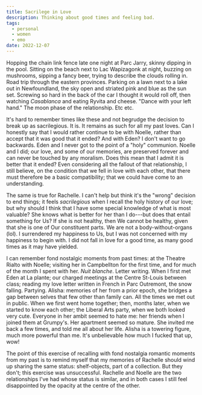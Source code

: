 ```yaml
---
title: Sacrilege in Love
description: Thinking about good times and feeling bad.
tags:
  - personal
  - women
  - emo
date: 2022-12-07
---
```


Hopping the chain link fence late one night at Parc Jarry, skinny dipping in the pool. Sitting on the beach next to Lac Wapizagonk at night, buzzing on mushrooms, sipping a fancy beer, trying to describe the clouds rolling in. Road trip through the eastern provinces. Parking on a lawn next to a lake out in Newfoundland, the sky open and striated pink and blue as the sun set. Screwing so hard in the back of the car I thought it would roll off, then watching *Casablanca* and eating Ryvita and cheese. "Dance with your left hand." The moon phase of the relationship. Etc etc.

It's hard to remember times like these and not begrudge the decision to break up as sacrilegious. It is. It remains as such for all my past loves. Can I honestly say that I would rather continue to be with Noelle, rather than accept that it was good that it ended? And with Eden? I don't want to go backwards. Eden and I never got to the point of a "holy" communion. Noelle and I did; our love, and some of our memories, are preserved forever and can never be touched by any moralism. Does this mean that I admit it is better that it ended? Even considering all the fallout of that relationship, I still believe, on the condition that we fell in love with each other, that there must therefore be a basic compatibility; that we could have come to an understanding.

The same is true for Rachelle. I can't help but think it's the "wrong" decision to end things; it feels *sacrilegious* when I recall the holy history of our love; but why should I think that I have some special knowledge of what is most valuable? She knows what is better for her than I do---but does that entail something for Us? If she is not healthy, then We cannot be healthy, given that she is one of Our constituent parts. We are not a body-without-organs (lol). I surrendered my happiness to Us, but I was not concerned with my happiness to begin with. I did not fall in love for a good time, as many good times as it may have yielded.

I can remember fond nostalgic moments from past times: at the Theatre Rialto with Noelle; visiting her in Campbellton for the first time, and for much of the month I spent with her. *Nuit blanche*. Letter writing. When I first met Eden at La plante; our charged meetings at the Centre St-Louis between class; reading my love letter written in French in Parc Outremont, the snow falling. Partying. Alisha: memories of her from a prior epoch, she bridges a gap between selves that few other than family can. All the times we met out in public. When we first went home together; then, months later, when we started to know each other; the Liberal Arts party, when we both looked very cute. Everyone in her ambit seemed to hate me: her friends when I joined them at Grumpy's. Her apartment seemed so mature. She invited me back a few times, and told me all about her life. Alisha is a towering figure, much more powerful than me. It's unbelievable how much I fucked that up, wow!

The point of this exercise of recalling with fond nostalgia romantic moments from my past is to remind myself that my memories of Rachelle should wind up sharing the same status: shelf-objects, part of a collection. But they don't; this exercise was unsuccessful. Rachelle and Noelle are the two relationships I've had whose status is similar, and in both cases I still feel disappointed by the opacity at the centre of the other.
